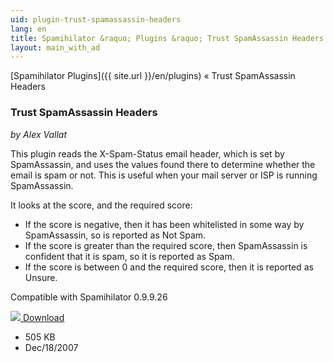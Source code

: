 ```yaml
---
uid: plugin-trust-spamassassin-headers
lang: en
title: Spamihilator &raquo; Plugins &raquo; Trust SpamAssassin Headers
layout: main_with_ad
---
```


[Spamihilator Plugins]({{ site.url }}/en/plugins) &laquo; Trust SpamAssassin Headers

### Trust SpamAssassin Headers

_by Alex Vallat_

This plugin reads the X-Spam-Status email header, which is set by SpamAssassin, and uses the values found there to determine whether the email is spam or not. This is useful when your mail server or ISP is running SpamAssassin.

It looks at the score, and the required score:

* If the score is negative, then it has been whitelisted in some way by SpamAssassin, so is reported as Not Spam.
* If the score is greater than the required score, then SpamAssassin is confident that it is spam, so it is reported as Spam.
* If the score is between 0 and the required score, then it is reported as Unsure.

Compatible with Spamihilator 0.9.9.26

<div class="downloadsection">
<a href="http://www.byalexv.co.uk/spamihilator/TrustSpamAssassinHeaders-0.3.exe" class="radius button left" id="download-button"><img src="{{site.url}}/images/download-arrow.png"> Download</a>
<ul id="download-notes">
<li>505 KB</li>
<li>Dec/18/2007</li>
</ul>
</div>


